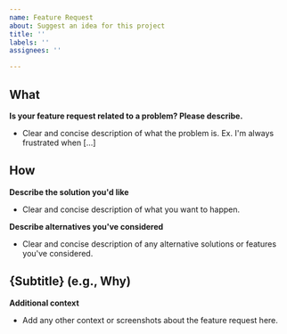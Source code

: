 ```yaml
---
name: Feature Request
about: Suggest an idea for this project
title: ''
labels: ''
assignees: ''

---
```


## What

**Is your feature request related to a problem? Please describe.**
- Clear and concise description of what the problem is. Ex. I'm always frustrated when [...]

## How

**Describe the solution you'd like**
- Clear and concise description of what you want to happen.

**Describe alternatives you've considered**
- Clear and concise description of any alternative solutions or features you've considered.


## {Subtitle} (e.g., Why)

**Additional context**
- Add any other context or screenshots about the feature request here.
